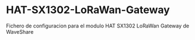 # HAT-SX1302-LoRaWan-Gateway

Fichero de configuracion para el modulo HAT SX1302 LoRaWan Gateway de WaveShare
